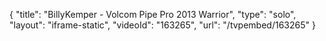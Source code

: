 {
    "title": "BillyKemper - Volcom Pipe Pro 2013 Warrior",
    "type": "solo",
    "layout": "iframe-static",
    "videoId": "163265",
    "url": "\/tvpembed\/163265"
}